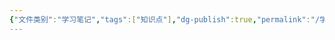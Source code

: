 ```yaml
---
{"文件类别":"学习笔记","tags":["知识点"],"dg-publish":true,"permalink":"/学习笔记/知识点cheese/附期限法律行为/","dgPassFrontmatter":true,"created":"2024-09-11T12:02:31.756+08:00","updated":"2024-09-11T12:05:11.686+08:00"}
---
```


